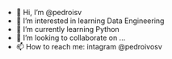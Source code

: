 - 👋 Hi, I’m @pedroisv
- 👀 I’m interested in learning Data Engineering
- 🌱 I’m currently learning Python
- 💞️ I’m looking to collaborate on ...
- 📫 How to reach me: intagram @pedroivosv

<!---
pedroivorj/pedroivorj is a ✨ special ✨ repository because its `README.md` (this file) appears on your GitHub profile.
You can click the Preview link to take a look at your changes.
--->
